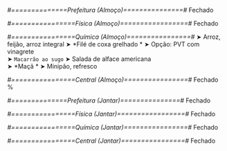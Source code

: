 
*#==============Prefeitura (Almoço)===============#*
Fechado

*#================Física (Almoço)=================#*
Fechado

*#================Química (Almoço)================#*
➤ Arroz, feijão, arroz integral
➤ *Filé de coxa grelhado *
➤ Opção: PVT com vinagrete  
➤ `Macarrão ao sugo`
➤ Salada de alface americana  
➤ *Maçã *
➤ Minipão, refresco

*#================Central (Almoço)================#*
Fechado
%

*#==============Prefeitura (Jantar)===============#*
Fechado

*#================Física (Jantar)=================#*
Fechado

*#================Química (Jantar)================#*
Fechado

*#================Central (Jantar)================#*
Fechado

